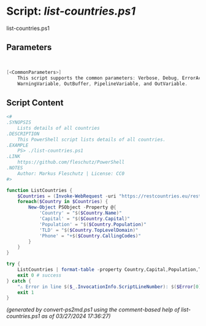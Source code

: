 Script: *list-countries.ps1*
========================

list-countries.ps1 


Parameters
----------
```powershell


[<CommonParameters>]
    This script supports the common parameters: Verbose, Debug, ErrorAction, ErrorVariable, WarningAction, 
    WarningVariable, OutBuffer, PipelineVariable, and OutVariable.
```

Script Content
--------------
```powershell
<#
.SYNOPSIS
	Lists details of all countries
.DESCRIPTION
	This PowerShell script lists details of all countries.
.EXAMPLE
	PS> ./list-countries.ps1
.LINK
	https://github.com/fleschutz/PowerShell
.NOTES
	Author: Markus Fleschutz | License: CC0
#>

function ListCountries { 
	$Countries = (Invoke-WebRequest -uri "https://restcountries.eu/rest/v2/all" -userAgent "curl" -useBasicParsing).Content | ConvertFrom-Json
	foreach($Country in $Countries) {
		New-Object PSObject -Property @{
			'Country' = "$($Country.Name)"
			'Capital' = "$($Country.Capital)"
			'Population' = "$($Country.Population)"
			'TLD' = "$($Country.TopLevelDomain)"
			'Phone' = "+$($Country.CallingCodes)"
		}
	}
}

try {
	ListCountries | format-table -property Country,Capital,Population,TLD,Phone
	exit 0 # success
} catch {
	"⚠️ Error in line $($_.InvocationInfo.ScriptLineNumber): $($Error[0])"
	exit 1
}
```

*(generated by convert-ps2md.ps1 using the comment-based help of list-countries.ps1 as of 03/27/2024 17:36:27)*
